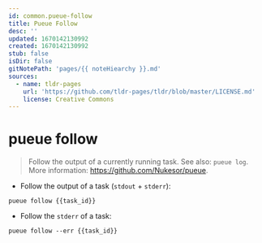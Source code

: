 ```yaml
---
id: common.pueue-follow
title: Pueue Follow
desc: ''
updated: 1670142130992
created: 1670142130992
stub: false
isDir: false
gitNotePath: 'pages/{{ noteHiearchy }}.md'
sources:
  - name: tldr-pages
    url: 'https://github.com/tldr-pages/tldr/blob/master/LICENSE.md'
    license: Creative Commons
---
```

# pueue follow

> Follow the output of a currently running task.
> See also: `pueue log`.
> More information: <https://github.com/Nukesor/pueue>.

- Follow the output of a task (`stdout` + `stderr`):

`pueue follow {{task_id}}`

- Follow the `stderr` of a task:

`pueue follow --err {{task_id}}`

